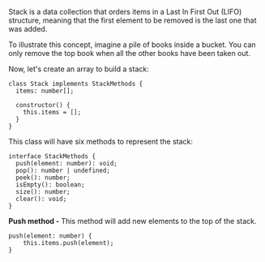 Stack is a data collection that orders items in a Last In First Out (LIFO) structure, meaning that the first element to be removed is the last one that was added.

To illustrate this concept, imagine a pile of books inside a bucket. You can only remove the top book when all the other books have been taken out.

Now, let's create an array to build a stack:

```tsx
class Stack implements StackMethods {
  items: number[];

  constructor() {
    this.items = [];
  }
}
```

This class will have six methods to represent the stack:

```tsx
interface StackMethods {
  push(element: number): void;
  pop(): number | undefined;
  peek(): number;
  isEmpty(): boolean;
  size(): number;
  clear(): void;
}
```

**Push method -** This method will add new elements to the top of the stack.

```tsx
push(element: number) {
	this.items.push(element);
}
```
